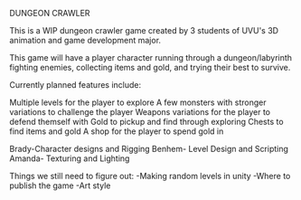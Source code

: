 DUNGEON CRAWLER

This is a WIP dungeon crawler game created by 3 students of UVU's 3D animation and game development major.

This game will have a player character running through a dungeon/labyrinth fighting enemies, collecting items and gold,
and trying their best to survive.

Currently planned features include:

Multiple levels for the player to explore
A few monsters with stronger variations to challenge the player
Weapons variations for the player to defend themself with 
Gold to pickup and find through exploring
Chests to find items and gold
A shop for the player to spend gold in 

Brady-Character designs and Rigging
Benhem- Level Design and Scripting
Amanda- Texturing and Lighting

Things we still need to figure out:
-Making random levels in unity
-Where to publish the game
-Art style
